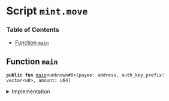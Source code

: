 
<a name="SCRIPT"></a>

# Script `mint.move`

### Table of Contents

-  [Function `main`](#SCRIPT_main)



<a name="SCRIPT_main"></a>

## Function `main`



<pre><code><b>public</b> <b>fun</b> <a href="#SCRIPT_main">main</a>&lt;unknown#0&gt;(payee: address, auth_key_prefix: vector&lt;u8&gt;, amount: u64)
</code></pre>



<details>
<summary>Implementation</summary>


<pre><code><b>fun</b> <a href="#SCRIPT_main">main</a>&lt;Token&gt;(payee: address, auth_key_prefix: vector&lt;u8&gt;, amount: u64) {
  <b>if</b> (!<a href="../../modules/doc/libra_account.md#0x0_LibraAccount_exists">LibraAccount::exists</a>(payee)) <a href="../../modules/doc/libra_account.md#0x0_LibraAccount_create_testnet_account">LibraAccount::create_testnet_account</a>&lt;Token&gt;(payee, auth_key_prefix);
  <a href="../../modules/doc/libra_account.md#0x0_LibraAccount_mint_to_address">LibraAccount::mint_to_address</a>&lt;Token&gt;(payee, amount);
}
</code></pre>



</details>
